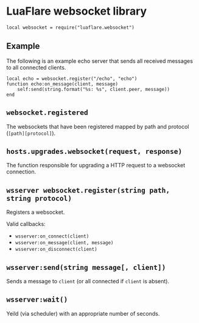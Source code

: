 # LuaFlare websocket library

`local websocket = require("luaflare.websocket")`

## Example

The following is an example echo server that sends all received messages to all connected clients.

	local echo = websocket.register("/echo", "echo")
	function echo:on_message(client, message)
		self:send(string.format("%s: %s", client.peer, message))
	end


## `websocket.registered`

The websockets that have been registered mapped by path and protocol (`[path][protocol]`).

## `hosts.upgrades.websocket(request, response)`

The function responsible for upgrading a HTTP request to a websocket connection.

## `wsserver websocket.register(string path, string protocol)`

Registers a websocket.

Valid callbacks:

- `wsserver:on_connect(client)`
- `wsserver:on_message(client, message)`
- `wsserver:on_disconnect(client)`

## `wsserver:send(string message[, client])`

Sends a message to `client` (or all connected if `client` is absent).

## `wsserver:wait()`

Yeild (via scheduler) with an appropriate number of seconds.


